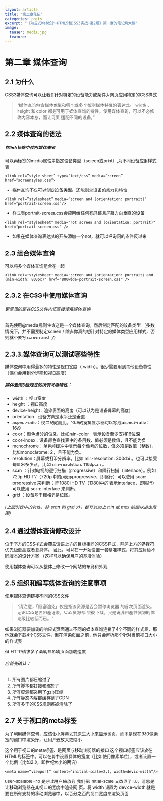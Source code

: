 ```yaml
---
layout: article
title: "第二章笔记"
categories: posts
excerpt: "《响应式Web设计+HTML5和CSS3实战+第2版》第一章的笔记和大纲"
image:
  teaser: media.jpg
  feature:
---
```

<div class="col-md-9" markdown="1" >

# 第二章	媒体查询

## 2.1 为什么

CSS3媒体查询可以让我们针对特定的设备能力或条件为网页应用特定的CSS样式
> “媒体查询包含媒体类型和零个或多个检测媒体特性的表达式。 width 、 height 和
color 都是可用于媒体查询的特性。使用媒体查询，可以不必修改内容本身，而让网页
适配不同的设备。”

## 2.2 媒体查询的语法

##### 在link标签中使用媒体查询

可以再<link>标签的media属性中指定设备类型（screen或print）,为不同设备应用样式表

```
<link rel=”style sheet” type=”text/css” media=”screen” href=”screensyles.css”>
```


- 媒体查询不仅可以制定设备类型，还能制定设备的能力和特性

```
<link rel=”stylesheet” media=”screen and (orientation: portrait)” href=”portrait-screen.css”/>
```

- 样式表portrait-screen.css会应用给任何有屏幕且屏幕方向垂直的设备

```
<link rel="stylesheet" media="not screen and (orientation: portrait)" href="portrait-screen.css" />
```

- 如果在媒体查询表达式的开头添加一个not，就可以把询问的条件反过来

## 2.3 组合媒体查询
可以将多个媒体查询组合在一起

```
<link rel="stylesheet" media="screen and (orientation: portrait) and (min-width: 800px)" href="800wide-portrait-screen.css" />
```


## 2.3.2 在CSS中使用媒体查询

###### 更常见的是在CSS文件内部直接使用媒体查询
首先使用@media规则生命这是一个媒体查询，然后制定匹配的设备类型
（多数情况下，并不需要制定screen / 除非你真的想针对特定的媒体类型应用样式，否则就不要写screen and 了）

## 2.3.3.媒体查询可以测试哪些特性
媒体查询中用得最多的特性是视口宽度（ width）。很少需要用到其他设备特性（偶尔会用到分辨率和视口高度）

##### 媒体查询3级规定的所有可用特性：
- width ：视口宽度
- height ：视口高度
- device-height : 渲染表面的高度（可以认为是设备屏幕的高度）
- orientation：设备方向是水平还是垂直
- aspect-ratio：视口的宽高比。16:9的宽屏显示器可以写成aspect-ratio：16/9
- color：颜色组分的位深。比如min-color：表示设备至少支持16位深
- color-index：设备颜色查找表中的条目数，值必须是数值，且不能为负
- monochrome：单色帧缓冲中表示每个像素的位数，值必须是数值（整数），比如monochrome: 2 ，且不能为负。
- resolution：屏幕或打印分辨率，比如 min-resolution: 300dpi 。也可以接受每厘米多少点，比如 min-resolution: 118dpcm 。
- scan ：针对电视的逐行扫描（progressive）和隔行扫描（interlace）。例如720p HD TV（720p
中的p表示progressive，即逐行）可以使用 scan: progressive 来判断； 而1080i HD TV（1080i中的i表示interlace，即隔行）可以使用 scan: interlace 来判断。
- grid ：设备基于栅格还是位图。

###### (上面列表中的特性，除 scan 和 grid 外，都可以加上 min 或 max 前缀以指定范围)

## 2.4 通过媒体查询修改设计

位于下方的CSS样式会覆盖谓语上方的目标相同的CSS样式，除非上方的选择符优先级更高或者更具体。
因此，可以在一开始设置一套基准样式，将其应用给不同版本的设计方案
（这样可以确保用户的基准体验）

使用媒体查询可以从整体上修改一个网站的布局和外观

## 2.5 组织和编写媒体查询的注意事项

使用媒体查询链接不同的CSS文件
> “请注意，「阻塞渲染」仅是指该资源是否会暂停浏览器
的首次页面渲染。无论CSS是否阻塞渲染，CSS资源都
会被下载，只是说非阻塞性资源的优先级比较低而已。“

如果浏览器要加载的响应式页面通过不同的媒体查询连接了4个不同的样式表，那他就会下载4个CSS文件，但在渲染页面之前，他只会解析那个针对当前视口大小的样式表

但 HTTP请求多了会明显影响页面加载速度
###### 应首先确认：
1. 所有图片都压缩过了
2. 所有脚本都拼接和缩短了
3. 所有资源都采用了gzip压缩
4. 所有静态内容都缓存到了CDN
5. 所有多于的CSS规则都被清除了

## 2.7 关于视口的meta标签

为了利用媒体查询，应该让小屏幕以其原生大小来显示网页，而不是现在980像素宽的窗口中渲染好，让用户去放大或缩小

这个用于视口的meta标签，是网页与移动浏览器的接口
这个视口<meta>标签应该放在HTML的<head>标签中。可以在其中设置具体的宽度（比如使用像素单位），或者设置一个比例（比如2.0，即世纪大小的两倍）


```
<meta name=“viewport” content=“initial-scale=2.0, width=devic-width”/>
```

user-scalable=no 是禁止用户缩放的
我们把 initial-scale 又改回了1.0，意思是让移动浏览器在其视口的宽度中渲染网
页。将 width 设置为 device-width 就是要在所有支持的移动浏览器中，以百分之百的视口宽度来渲染页面

</div>